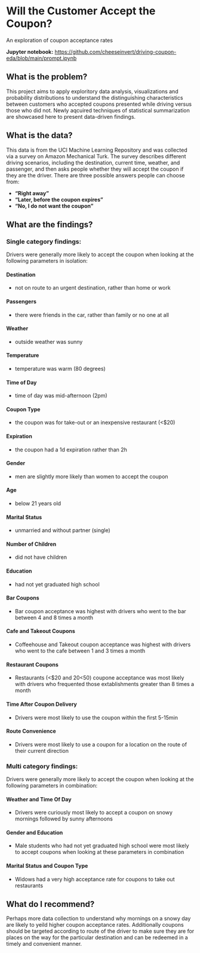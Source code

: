 # Will the Customer Accept the Coupon?
An exploration of coupon acceptance rates

**Jupyter notebook:** https://github.com/cheeseinvert/driving-coupon-eda/blob/main/prompt.ipynb

## What is the problem? 
This project aims to apply exploritory data analysis, visualizations and probability distributions to understand the distinguishing characteristics between customers who accepted coupons presented while driving versus those who did not. Newly aqcuired techniques of statistical summarization are showcased here to present data-driven findings.

## What is the data?
This data is from the UCI Machine Learning Repository and was collected via a survey on Amazon Mechanical Turk. The survey describes different driving scenarios, including the destination, current time, weather, and passenger, and then asks people whether they will accept the coupon if they are the driver. There are three possible answers people can choose from:

- **“Right away”**
- **“Later, before the coupon expires”**
- **“No, I do not want the coupon”**

## What are the findings?
### Single category findings:
Drivers were generally more likely to accept the coupon when looking at the following parameters in isolation:
#### Destination
- not on route to an urgent destination, rather than home or work
#### Passengers
- there were friends in the car, rather than family or no one at all
#### Weather
- outside weather was sunny
#### Temperature
- temperature was warm (80 degrees)
#### Time of Day
- time of day was mid-afternoon (2pm)
#### Coupon Type
- the coupon was for take-out or an inexpensive restaurant (<$20)
#### Expiration
- the coupon had a 1d expiration rather than 2h
#### Gender
- men are slightly more likely than women to accept the coupon
#### Age
- below 21 years old
#### Marital Status
- unmarried and without partner (single)
#### Number of Children
- did not have children
#### Education
- had not yet graduated high school
#### Bar Coupons
- Bar coupon acceptance was highest with drivers who went to the bar between 4 and 8 times a month
#### Cafe and Takeout Coupons
- Coffeehouse and Takeout coupon acceptance was highest with drivers who went to the cafe between 1 and 3 times a month
#### Restaurant Coupons
- Restaurants (<$20 and $20<$50) coupone acceptance was most likely with drivers who frequented those extablishments greater than 8 times a month
#### Time After Coupon Delivery
- Drivers were most likely to use the coupon within the first 5-15min
#### Route Convenience
- Drivers were most likely to use a coupon for a location on the route of their current direction
  
### Multi category findings:
Drivers were generally more likely to accept the coupon when looking at the following parameters in combination:
#### Weather and Time Of Day
- Drivers were curiously most likely to accept a coupon on snowy mornings followed by sunny afternoons
#### Gender and Education
- Male students who had not yet graduated high school were most likely to accept coupons when looking at these parameters in combination
#### Marital Status and Coupon Type
- Widows had a very high acceptance rate for coupons to take out restaurants

## What do I recommend?
Perhaps more data collection to understand why mornings on a snowy day are likely to yeild higher coupon acceptance rates. Additionally coupons should be targeted according to route of the driver to make sure they are for places on the way for the particular destination and can be redeemed in a timely and convenient manner. 
